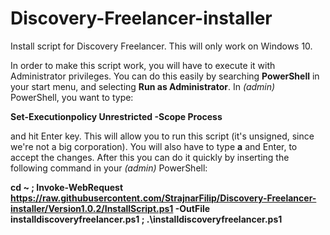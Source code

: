 # Discovery-Freelancer-installer
Install script for Discovery Freelancer. This will only work on Windows 10.

In order to make this script work, you will have to execute it with Administrator privileges. You can do this easily by searching **PowerShell** in your start menu, and selecting **Run as Administrator**. In *(admin)* PowerShell, you want to type:

**Set-Executionpolicy Unrestricted  -Scope Process**

and hit Enter key. This will allow you to run this script (it's unsigned, since we're not a big corporation). You will also have to type **a** and Enter, to accept the changes. After this you can do it quickly by inserting the following command in your *(admin)* PowerShell:

**cd ~ ; Invoke-WebRequest https://raw.githubusercontent.com/StrajnarFilip/Discovery-Freelancer-installer/Version1.0.2/InstallScript.ps1 -OutFile installdiscoveryfreelancer.ps1 ; .\installdiscoveryfreelancer.ps1**
